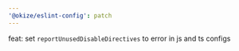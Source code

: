 ```yaml
---
'@okize/eslint-config': patch
---
```


feat: set `reportUnusedDisableDirectives` to error in js and ts configs
